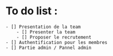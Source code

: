 # To do list :
    - [] Presentation de la team
        - [] Presenter la team
        - [] Proposer le recrutement
    - [] Authentification pour les membres
    - [] Partie admin / Pannel admin
